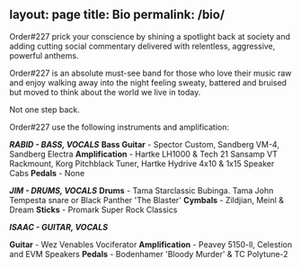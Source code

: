 layout: page
title: Bio
permalink: /bio/
---

Order#227 prick your conscience by shining a spotlight back at society and adding cutting social commentary delivered with relentless, aggressive, powerful anthems.

Order#227 is an absolute must-see band for those who love their music raw and enjoy walking away into the night feeling sweaty, battered and bruised but moved to think about the world we live in today.

Not one step back.



Order#227 use the following instruments and amplification:

***RABID - BASS, VOCALS***
**Bass Guitar** - Spector Custom, Sandberg VM-4, Sandberg Electra
**Amplification** - Hartke LH1000 & Tech 21 Sansamp VT Rackmount, Korg Pitchblack Tuner, Hartke Hydrive 4x10 & 1x15 Speaker Cabs
**Pedals** - None

***JIM - DRUMS, VOCALS***
**Drums** - Tama Starclassic Bubinga. Tama John Tempesta snare or Black Panther 'The Blaster'
**Cymbals** - Zildjian, Meinl & Dream
**Sticks** - Promark Super Rock Classics

***ISAAC - GUITAR, VOCALS***	

**Guitar** - Wez Venables Vociferator
**Amplification** - Peavey 5150-ll, Celestion and EVM Speakers
**Pedals** - Bodenhamer 'Bloody Murder' & TC Polytune-2